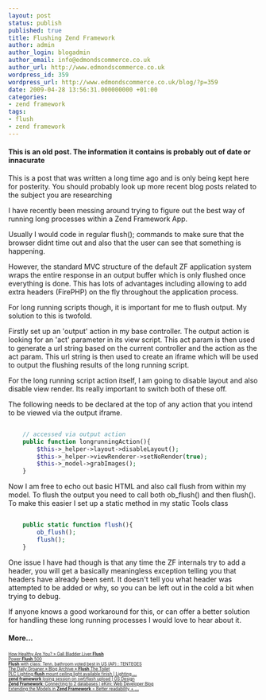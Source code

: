 ```yaml
---
layout: post
status: publish
published: true
title: Flushing Zend Framework
author: admin
author_login: blogadmin
author_email: info@edmondscommerce.co.uk
author_url: http://www.edmondscommerce.co.uk
wordpress_id: 359
wordpress_url: http://www.edmondscommerce.co.uk/blog/?p=359
date: 2009-04-28 13:56:31.000000000 +01:00
categories:
- zend framework
tags:
- flush
- zend framework
---
```

<div class="oldpost"><h4>This is an old post. The information it contains is probably out of date or innacurate</h4>
<p>
This is a post that was written a long time ago and is only being kept here for posterity.
You should probably look up more recent blog posts related to the subject you are researching
</p>
</div>
I have recently been messing around trying to figure out the best way of running long processes within a Zend Framework App.

Usually I would code in regular flush(); commands to make sure that the browser didnt time out and also that the user can see that something is happening. 

However, the standard MVC structure of the default ZF application system wraps the entire response in an output buffer which is only flushed once everything is done. This has lots of advantages including allowing to add extra headers (FirePHP) on the fly throughout the application process.

For long running scripts though, it is important for me to flush output. My solution to this is twofold.

Firstly set up an 'output' action in my base controller. The output action is looking for an 'act' parameter in its view script. This act param is then used to generate a url string based on the current controller and the action as the act param. This url string is then used to create an iframe which will be used to output the flushing results of the long running script.

For the long running script action itself, I am going to disable layout and also disable view render. Its really important to switch both of these off.

The following needs to be declared at the top of any action that you intend to be viewed via the output iframe.
```php

    // accessed via output action
    public function longrunningAction(){
        $this->_helper->layout->disableLayout();
        $this->_helper->viewRenderer->setNoRender(true);
        $this->_model->grabImages();
    }

```

Now I am free to echo out basic HTML and also call flush from within my model. To flush the output you need to call both ob_flush() and then flush(). To make this easier I set up a static method in my static Tools class

```php

    public static function flush(){
        ob_flush();
        flush();
    }

```

One issue I have had though is that any time the ZF internals try to add a header, you will get a basically meaningless exception telling you that headers have already been sent. It doesn't tell you what header was attempted to be added or why, so you can be left out in the cold a bit when trying to debug.

If anyone knows a good workaround for this, or can offer a better solution for handling these long running processes I would love to hear about it.<h4>More...</h4>
			<div style="font-size: .6em;"><a href="http://health.nicheultra.com/2009/04/28/gall-bladder-liver-flush/" rel="nofollow">How Healthy Are You? » Gall Bladder Liver <b>Flush</b></a><br><a href="http://www.acaiberrybase.com/power-flush-500/" rel="nofollow">Power <b>Flush</b> 500</a><br><a href="http://www.tenteges.com/uncategorized/flush-with-class-tenn-bathroom-voted-best-in-us-ap" rel="nofollow"><b>Flush</b> with class: Tenn. bathroom voted best in US (AP) : TENTEGES</a><br><a href="http://groaner.gophercentral.com/?p=301" rel="nofollow">The Daily Groaner » Blog Archive » <b>Flush</b> The Toilet</a><br><a href="http://blog.arcadianlighting.com/plc-lighting-flush-mount-ceiling-light-available-finish/" rel="nofollow">PLC Lighting <b>flush</b> mount ceiling light available finish | Lighting <b>...</b></a><br><a href="http://www.gsdesign.ro/blog/zend-framework-losing-session-on-swfflash-upload/" rel="nofollow"><b>zend framework</b> losing session on swf/flash upload | GS Design</a><br><a href="http://blog.ekini.net/2009/03/04/zend-framework-connecting-to-2-databases/" rel="nofollow"><b>Zend Framework</b>: Connecting to 2 databases | eKini: Web Developer Blog</a><br><a href="http://blog.ekini.net/2009/03/03/extending-the-models-in-zend-framework-better-readability-easier-to-maintain/" rel="nofollow">Extending the Models in <b>Zend Framework</b> = Better readability + <b>...</b></a><br></div>
